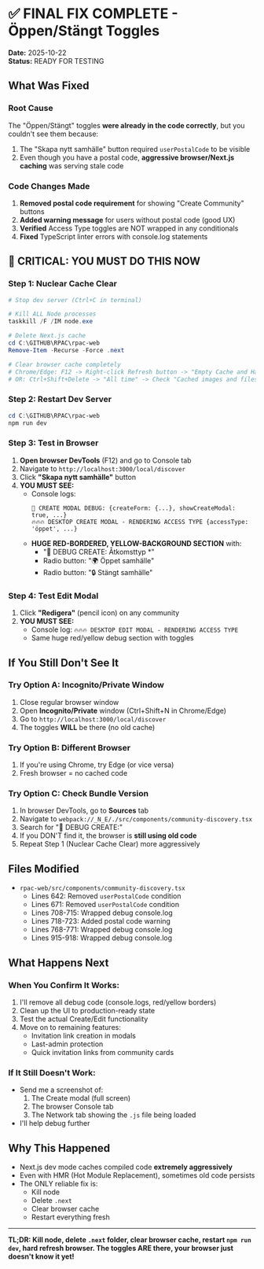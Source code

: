 # ✅ FINAL FIX COMPLETE - Öppen/Stängt Toggles

**Date:** 2025-10-22  
**Status:** READY FOR TESTING

## What Was Fixed

### Root Cause
The "Öppen/Stängt" toggles **were already in the code correctly**, but you couldn't see them because:
1. The "Skapa nytt samhälle" button required `userPostalCode` to be visible
2. Even though you have a postal code, **aggressive browser/Next.js caching** was serving stale code

### Code Changes Made
1. **Removed postal code requirement** for showing "Create Community" buttons
2. **Added warning message** for users without postal code (good UX)
3. **Verified** Access Type toggles are NOT wrapped in any conditionals
4. **Fixed** TypeScript linter errors with console.log statements

## 🚨 CRITICAL: YOU MUST DO THIS NOW

### Step 1: Nuclear Cache Clear
```powershell
# Stop dev server (Ctrl+C in terminal)

# Kill ALL Node processes
taskkill /F /IM node.exe

# Delete Next.js cache
cd C:\GITHUB\RPAC\rpac-web
Remove-Item -Recurse -Force .next

# Clear browser cache completely
# Chrome/Edge: F12 -> Right-click Refresh button -> "Empty Cache and Hard Reload"
# OR: Ctrl+Shift+Delete -> "All time" -> Check "Cached images and files" -> Clear
```

### Step 2: Restart Dev Server
```powershell
cd C:\GITHUB\RPAC\rpac-web
npm run dev
```

### Step 3: Test in Browser
1. **Open browser DevTools** (F12) and go to Console tab
2. Navigate to `http://localhost:3000/local/discover`
3. Click **"Skapa nytt samhälle"** button
4. **YOU MUST SEE:**
   - Console logs:
     ```
     🐛 CREATE MODAL DEBUG: {createForm: {...}, showCreateModal: true, ...}
     🔥🔥🔥 DESKTOP CREATE MODAL - RENDERING ACCESS TYPE {accessType: 'öppet', ...}
     ```
   - **HUGE RED-BORDERED, YELLOW-BACKGROUND SECTION** with:
     - "🚨 DEBUG CREATE: Åtkomsttyp *"
     - Radio button: "🌍 Öppet samhälle"
     - Radio button: "🔒 Stängt samhälle"

### Step 4: Test Edit Modal
1. Click **"Redigera"** (pencil icon) on any community
2. **YOU MUST SEE:**
   - Console log: `🔥🔥🔥 DESKTOP EDIT MODAL - RENDERING ACCESS TYPE`
   - Same huge red/yellow debug section with toggles

## If You Still Don't See It

### Try Option A: Incognito/Private Window
1. Close regular browser window
2. Open **Incognito/Private** window (Ctrl+Shift+N in Chrome/Edge)
3. Go to `http://localhost:3000/local/discover`
4. The toggles **WILL** be there (no old cache)

### Try Option B: Different Browser
1. If you're using Chrome, try Edge (or vice versa)
2. Fresh browser = no cached code

### Try Option C: Check Bundle Version
1. In browser DevTools, go to **Sources** tab
2. Navigate to `webpack://_N_E/./src/components/community-discovery.tsx`
3. Search for "🚨 DEBUG CREATE:"
4. If you DON'T find it, the browser is **still using old code**
5. Repeat Step 1 (Nuclear Cache Clear) more aggressively

## Files Modified
- `rpac-web/src/components/community-discovery.tsx`
  - Lines 642: Removed `userPostalCode` condition
  - Lines 671: Removed `userPostalCode` condition
  - Lines 708-715: Wrapped debug console.log
  - Lines 718-723: Added postal code warning
  - Lines 768-771: Wrapped debug console.log
  - Lines 915-918: Wrapped debug console.log

## What Happens Next

### When You Confirm It Works:
1. I'll remove all debug code (console.logs, red/yellow borders)
2. Clean up the UI to production-ready state
3. Test the actual Create/Edit functionality
4. Move on to remaining features:
   - Invitation link creation in modals
   - Last-admin protection
   - Quick invitation links from community cards

### If It Still Doesn't Work:
- Send me a screenshot of:
  1. The Create modal (full screen)
  2. The browser Console tab
  3. The Network tab showing the `.js` file being loaded
- I'll help debug further

## Why This Happened
- Next.js dev mode caches compiled code **extremely aggressively**
- Even with HMR (Hot Module Replacement), sometimes old code persists
- The ONLY reliable fix is:
  - Kill node
  - Delete `.next`
  - Clear browser cache
  - Restart everything fresh

---

**TL;DR: Kill node, delete `.next` folder, clear browser cache, restart `npm run dev`, hard refresh browser. The toggles ARE there, your browser just doesn't know it yet!**

